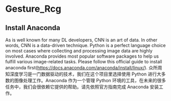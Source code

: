 # Gesture_Rcg
## Install Anaconda
As is well known for many DL developers, CNN is an art of data. In other words, CNN is a data-driven technique. Python is a perfect language choice on most cases where collecting and processing image data are highly involved. Anaconda provides most popular software packages to help us fulfill various image-related tasks. Please follow this official guide to install anaconda first(https://docs.anaconda.com/anaconda/install/linux/). 
众所周知深度学习是一门数据驱动的技术，我们在这个项目里选择使用 Python 进行大多数的图像处理工作。Anaconda 作为一个管理 Python 环境的工具，在未来的很多任务中，我们会很依赖它提供的帮助。请先依照官方指南完成 Anaconda 安装工作。